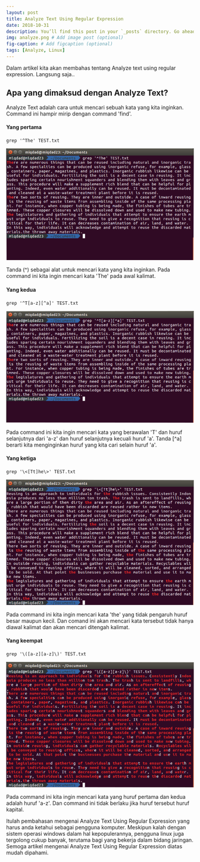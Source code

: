 ```yaml
---
layout: post 
title: Analyze Text Using Regular Expression
date: 2018-10-31
description: You’ll find this post in your `_posts` directory. Go ahead and edit it and re-build the site to see your changes. # Add post description (optional)
img: analyze.png # Add image post (optional)
fig-caption: # Add figcaption (optional)
tags: [Analyze, Linux]
---
```


Dalam artikel kita akan membahas tentang Analyze text using regular expression. Langsung saja..

## Apa yang dimaksud dengan Analyze Text?

Analyze Text adalah cara untuk mencari sebuah kata yang kita inginkan. Command ini hampir mirip dengan command 'find'.

#### Yang pertama

	grep '^The' TEST.txt

<img src="/assets/img/grep1.png">

Tanda (^) sebagai alat untuk mencari kata yang kita inginkan. Pada command ini kita ingin mencari kata 'The' pada awal kalimat.

#### Yang kedua

	grep '^T[a-z][^a]' TEST.txt 

<img src="/assets/img/grep2.png">

Pada command ini kita ingin mencari kata yang berawalan 'T' dan huruf selanjutnya dari 'a-z' dan huruf selanjutnya kecuali huruf 'a'. Tanda [^a] berarti kita menginginkan huruf yang kita cari selain huruf 'a'.

#### Yang ketiga

	grep '\<[Tt]he\>' TEST.txt

<img src="/assets/img/grep3.png">

Pada command ini kita ingin mencari kata 'the' yang tidak pengaruh huruf besar maupun kecil. Dan comand ini akan mencari kata tersebut tidak hanya diawal kalimat dan akan mencari ditengah kalimat.

#### Yang keempat

	grep '\([a-z][a-z]\)' TEST.txt

<img src="/assets/img/grep4.png">

Pada command ini kita ingin mencari kata yang huruf pertama dan kedua adalah huruf 'a-z'. Dan command ini tidak berlaku jika huruf tersebut huruf kapital. 


Itulah pembahasan mengenai Analyze Text Using Regular Expression yang harus anda ketahui sebagai pengguna komputer. Meskipun kalah dengan sistem operasi windows dalam hal kepopulerannya, pengguna linux juga tergolong cukup banyak, terutama bagi yang bekerja dalam bidang jaringan. Semoga artikel mengenai Analyze Text Using Regular Expression diatas mudah dipahami.